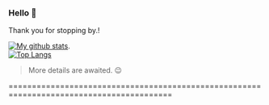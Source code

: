 ### Hello  👋
Thank you for stopping by.!
<!---
- 🔭 I’m currently working on Angular 
- 🌱 I’m currently learning React
- 👯 I’m looking to collaborate on github-readme-stats by Anurag Hazra
- 🤔 I’m looking for help with ...
- 💬 Ask me about ...
- 📫 How to reach me: you can reachme anywhere @masoodbinmohammad
- 😄 Pronouns: ...
- ⚡ Fun fact: ...
-->
[![My github stats](https://github-readme-stats.vercel.app/api?username=masoodbinmohammad&count_private=true&hide=stars,issues&show_icons=true&theme=shades-of-purple)](https://github.com/anuraghazra/github-readme-stats).
<br/>
[![Top Langs](https://github-readme-stats.vercel.app/api/top-langs/?username=masoodbinmohammad&show_icons=true&theme=shades-of-purple&layout=compact)](https://github.com/anuraghazra/github-readme-stats)
> More details are awaited. :wink:

=========================================================================================

